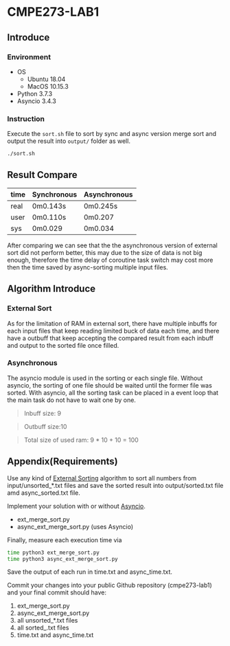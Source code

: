 # CMPE273-LAB1

## Introduce

### Environment

- OS
  - Ubuntu 18.04
  - MacOS 10.15.3
- Python 3.7.3
- Asyncio 3.4.3

### Instruction

Execute the `sort.sh` file to sort by sync and async version merge sort and output the result into `output/` folder as well.

```sh
./sort.sh
```

## Result Compare

| time | Synchronous | Asynchronous |
| ---- | ----------- | ------------ |
| real | 0m0.143s    | 0m0.245s     |
| user | 0m0.110s    | 0m0.207      |
| sys  | 0m0.029     | 0m0.034      |

After comparing we can see that the the asynchronous version of external sort did not perform better, this may due to the size of data is not big enough, therefore the time delay of coroutine task switch may cost more then the time saved by async-sorting multiple input files.

## Algorithm Introduce

### External Sort

As for the limitation of RAM in external sort, there have multiple inbuffs for each input files that keep reading limited buck of data each time, and there have a outbuff that keep accepting the compared result from each inbuff and output to the sorted file once filled.

### Asynchronous

The asyncio module is used in the sorting or each single file. Without asyncio, the sorting of one file should be waited until the former file was sorted. With asyncio, all the sorting task can be placed in a event loop that the main task do not have to wait one by one.

>Inbuff size: 9

>Outbuff size:10

>Total size of used ram: 9 * 10 + 10 = 100

## Appendix(Requirements)

Use any kind of [External Sorting](https://en.wikipedia.org/wiki/External_sorting) algorithm to sort all numbers from input/unsorted_*.txt files and save the sorted result into output/sorted.txt file amd async_sorted.txt file.

Implement your solution with or without [Asyncio](https://docs.python.org/3/library/asyncio.html).

* ext_merge_sort.py
* async_ext_merge_sort.py (uses Asyncio)

Finally, measure each execution time via

```sh
time python3 ext_merge_sort.py
time python3 async_ext_merge_sort.py
```

Save the output of each run in time.txt and async_time.txt.

Commit your changes into your public Github repository (cmpe273-lab1) and your final commit should have:

1. ext_merge_sort.py
2. async_ext_merge_sort.py
3. all unsorted_*.txt files
4. all sorted_.txt files
5. time.txt and async_time.txt
